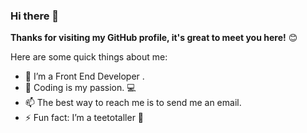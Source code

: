 ### Hi there 👋

**Thanks for visiting my GitHub profile, it's great to meet you here!** 😊

Here are some quick things about me:

- 🔭 I’m a Front End Developer .
- 🧑‍ Coding is my passion. 💻
- 📫 The best way to reach me is to send me an email.
- ⚡ Fun fact: I’m a teetotaller 🍺
